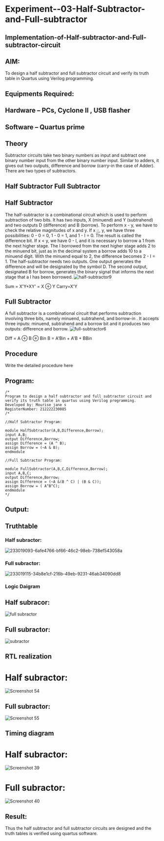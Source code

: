 # Experiment--03-Half-Subtractor-and-Full-subtractor
## Implementation-of-Half-subtractor-and-Full-subtractor-circuit
## AIM:
To design a half subtractor and full subtractor circuit and verify its truth table in Quartus using Verilog programming.

## Equipments Required:
## Hardware – PCs, Cyclone II , USB flasher
## Software – Quartus prime
## Theory
Subtractor circuits take two binary numbers as input and subtract one binary number input from the other binary number input. Similar to adders, it gives out two outputs, difference and borrow (carry-in the case of Adder). There are two types of subtractors.

## Half Subtractor Full Subtractor
## Half Subtractor
The half-subtractor is a combinational circuit which is used to perform subtraction of two bits. It has two inputs, X (minuend) and Y (subtrahend) and two outputs D (difference) and B (borrow). To perform x - y, we have to check the relative magnitudes of x and y. If x ;;, y, we have three possibilities: 0 - 0 = 0, 1 - 0 = 1, and 1 - I = 0. The result is called the difference bit. If x < y, we have 0 - I, and it is necessary to borrow a 1 from the next higher stage. The I borrowed from the next higher stage adds 2 to the minuend bit, just as in the decimal system a borrow adds 10 to a minuend digit. With the minuend equal to 2, the difference becomes 2 - I = 1. The half-subtractor needs two outputs. One output generates the difference and will be designated by the symbol D. The second output, designated B for borrow, generates the binary signal that informs the next stage that a I has been borrowed.
![half-subtractor9](https://user-images.githubusercontent.com/36288975/166112538-58c3bc7c-ee5d-4e6a-ac8d-8e8328efe27a.png)


Sum = X'Y+XY' = X ⊕ Y
Carry=X'Y

## Full Subtractor
A full subtractor is a combinational circuit that performs subtraction involving three bits, namely minuend, subtrahend, and borrow-in . It accepts three inputs: minuend, subtrahend and a borrow bit and it produces two outputs: difference and borrow. 
![full-subtractor6](https://user-images.githubusercontent.com/36288975/166112541-24c68359-3de8-4674-ae22-8272ffc385ed.png)


Diff = A ⊕ B ⊕ Bin B = A'Bin + A'B + BBin

## Procedure



Write the detailed procedure here 


## Program:
```
/*
Program to design a half subtractor and full subtractor circuit and verify its truth table in quartus using Verilog programming.
Developed by: Mourise jane s 
RegisterNumber: 212222230085 
/*

//Half Subtractor Program:

module HalfSubtractor(A,B,Difference,Borrow);
input A,B;
output Difference,Borrow;
assign Difference = (A ^ B);
assign Borrow = (~A & B);
endmodule

//Full Subtractor Program:

module FullSubtractor(A,B,C,Difference,Borrow);
input A,B,C;
output Difference,Borrow;
assign Difference = (~A &(B ^ C) | (B & C));
assign Borrow = ( A^B^C);
endmodule
*/
```
## Output:

## Truthtable
### Half subractor:
![233019093-6afe4766-bf66-46c2-98eb-738ef543058a](https://user-images.githubusercontent.com/120081893/233124958-323c013b-a48a-43f1-bda8-41f50777c100.png)

### Full subractor:
![233019115-34b8e1cf-216b-49eb-9231-46ab34090dd8](https://user-images.githubusercontent.com/120081893/233125213-0575b97d-e45e-4c70-84bc-c574470e5569.png)

### Logic Daigram
## Half subracor:
![full subractor](https://user-images.githubusercontent.com/120081893/233128746-cfb9229c-0cce-4705-9337-54f401ad7077.png)
## Full subractor:
![subractor](https://user-images.githubusercontent.com/120081893/233127774-c62d13eb-a9c5-4ba8-a3f4-1d0e1f2ecd06.png)





##  RTL realization
# Half subractor:
![Screenshot 54](https://user-images.githubusercontent.com/120081893/233131534-1fb41182-ecbb-49f3-b2f1-793d703940ef.png)

## Full subractor:
![Screenshot 55](https://user-images.githubusercontent.com/120081893/233131699-696ed7af-a65e-461b-b258-ff2aff6a138c.png)


## Timing diagram 
# Half subractor:
![Screenshot 39](https://user-images.githubusercontent.com/120081893/233137220-27fd3934-d3ac-4a27-915c-bfdab984471c.png)

# Full subractor:
![Screenshot 40](https://user-images.githubusercontent.com/120081893/233137490-d3b0653f-f7b3-4891-8141-db6140af53c9.png)




## Result:
Thus the half subtractor and full subtractor circuits are designed and the truth tables is verified using quartus software.

